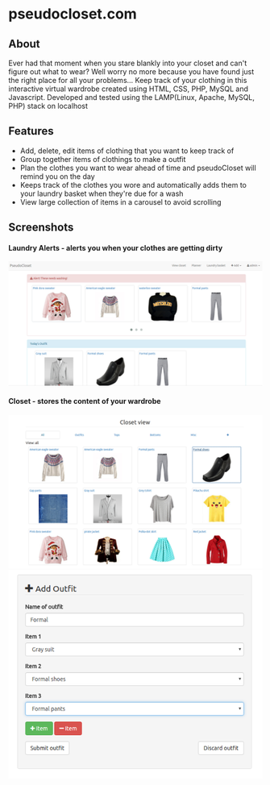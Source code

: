 # pseudocloset.com
## About
Ever had that moment when you stare blankly into your closet and can't figure out what to wear? Well worry no more because you have found just the right place for all your problems...
Keep track of your clothing in this interactive virtual wardrobe created using HTML, CSS, PHP, MySQL and Javascript.
Developed and tested using the LAMP(Linux, Apache, MySQL, PHP) stack on localhost
## Features
- Add, delete, edit items of clothing that you want to keep track of
- Group together items of clothings to make a outfit
- Plan the clothes you want to wear ahead of time and pseudoCloset will remind you on the day
- Keeps track of the clothes you wore and automatically adds them to your laundry basket when they're due for a wash
- View large collection of items in a carousel to avoid scrolling

## Screenshots

#### Laundry Alerts - alerts you when your clothes are getting dirty
![homescreen](screenshots/homescreen.png)

#### Closet - stores the content of your wardrobe

![view clothing](screenshots/closet.png)
![add outfit](add_outfit.png)


